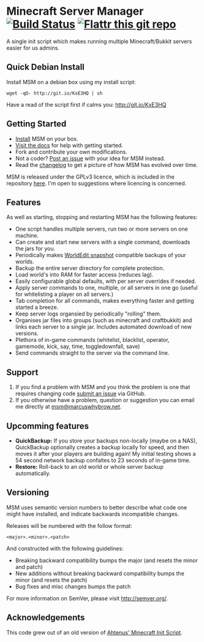 # Minecraft Server Manager [![Build Status](https://secure.travis-ci.org/marcuswhybrow/minecraft-server-manager.png?branch=master)](http://travis-ci.org/marcuswhybrow/minecraft-server-manager) [![Flattr this git repo](http://api.flattr.com/button/flattr-badge-large.png)](https://flattr.com/submit/auto?user_id=marcuswhybrow&url=https://github.com/marcuswhybrow/minecraft-server-manager&title=Minecraft%20Server%20Manager&language=en_GB&tags=github,minecraft,bukkit,init,init.d,linux,ubunut&category=software) 

A single init script which makes running multiple Minecraft/Bukkit servers easier for us admins.

## Quick Debian Install

Install MSM on a debian box using my install script:

    wget -qO- http://git.io/KxE3HQ | sh

Have a read of the script first if calms you: http://git.io/KxE3HQ

## Getting Started

* [Install][install] MSM on your box.
* [Visit the docs][docs] for help with getting started.
* Fork and contribute your own modifications.
* Not a coder? [Post an issue][issues] with your idea for MSM instead.
* Read the [changelog][changelog] to get a picture of how MSM has evolved over time.

MSM is released under the GPLv3 licence, which is included in the repository [here][licence]. I'm open to suggestions where licencing is concerned.

## Features

As well as starting, stopping and restarting MSM has the following features:

* One script handles multiple servers, run two or more servers on one machine.
* Can create and start new servers with a single command, downloads the jars for you.
* Periodically makes [WorldEdit snapshot][we-snapshot] compatible backups of your worlds.
* Backup the entire server directory for complete protection.
* Load world's into RAM for faster access (reduces lag).
* Easily configurable global defaults, with per server overrides if needed.
* Apply server commands to one, multiple, or all servers in one go (useful for whitelisting a player on all servers.)
* Tab completion for all commands, makes everything faster and getting started a breeze.
* Keep server logs organsied by periodically "rolling" them.
* Organises jar files into groups (such as minecraft and craftbukkit) and links each server to a single jar. Includes automated download of new versions.
* Plethora of in-game commands (whitelist, blacklist, operator, gamemode, kick, say, time, toggledownfall, save)
* Send commands straight to the server via the command line.

## Support

1. If you find a problem with MSM and you think the problem is one that requires changing code [submit an issue][issues] via GitHub.
2. If you otherwise have a problem, question or suggestion you can email me directly at msm@marcuswhybrow.net.


## Upcomming features

* **QuickBackup:** If you store your backups non-locally (maybe on a NAS), QuickBackup optionally creates a backup locally for speed, and then moves it after your players are building again! My initial testing shows a 54 second network backup confaltes to 23 seconds of in-game time.
* **Restore:** Roll-back to an old world or whole server backup automatically.


## Versioning

MSM uses semantic version numbers to better describe what code one might have installed, and indicate backwards incompatible changes.

Releases will be numbered with the follow format:

`<major>.<minor>.<patch>`

And constructed with the following guidelines:

* Breaking backward compatibility bumps the major (and resets the minor and patch)
* New additions without breaking backward compatibility bumps the minor (and resets the patch)
* Bug fixes and misc changes bumps the patch

For more information on SemVer, please visit http://semver.org/.


## Acknowledgements

This code grew out of an old version of [Ahtenus' Minecraft Init Script][ahtenus-minecraft-init].

[we-snapshot]: http://wiki.sk89q.com/wiki/WorldEdit/Snapshots
[ahtenus-minecraft-init]: https://github.com/Ahtenus/minecraft-init
[docs]: http://marcuswhybrow.github.com/minecraft-server-manager/docs/
[install]: http://marcuswhybrow.github.com/minecraft-server-manager/docs/installation.html
[changelog]: https://github.com/marcuswhybrow/minecraft-server-manager/blob/master/CHANGELOG.markdown
[licence]: https://github.com/marcuswhybrow/minecraft-server-manager/blob/master/LICENSE.markdown
[issues]: https://github.com/marcuswhybrow/minecraft-server-manager/issues